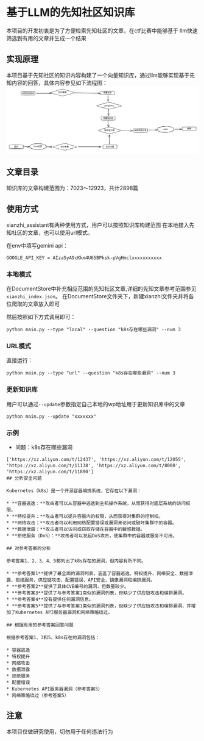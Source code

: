 # 基于LLM的先知社区知识库
本项目的开发初衷是为了方便检索先知社区的文章，在ctf比赛中能够基于
llm快速筛选到有用的文章并生成一个结果
## 实现原理
本项目基于先知社区的知识内容构建了一个向量知识库，通过llm能够实现基于先知内容的回答，具体内容参见如下流程图：
![img.png](img.png)
## 文章目录
知识库的文章构建范围为：7023～12923，共计2898篇
## 使用方式
xianzhi_assistant有两种使用方式，用户可以按照知识库构建范围
在本地接入先知社区的文章，也可以使用url模式。


在env中填写gemini api：
```
GOOGLE_API_KEY = AIzaSyA9cKkm4U65BPksk-pVgHmclxxxxxxxxxxx
```
### 本地模式
在DocumentStore中补充相应范围的先知社区文章,详细的先知文章参考范围参见`xianzhi_index.json`。
在DocumentStore文件夹下，新建xianzhi文件夹并将各位爬取的文章放入即可

然后按照如下方式调用即可：
```
python main.py --type "local" --question "k8s存在哪些漏洞" --num 3                                              
```
### URL模式
直接运行：
```
python main.py --type "url" --question "k8s存在哪些漏洞" --num 3                                              
```
### 更新知识库
用户可以通过`--update`参数指定自己本地的wp地址用于更新知识库中的文章
```
python main.py --update "xxxxxxx"                                              

```
### 示例
- 问题：k8s存在哪些漏洞
```
['https://xz.aliyun.com/t/12437', 'https://xz.aliyun.com/t/12055', 'https://xz.aliyun.com/t/11138', 'https://xz.aliyun.com/t/8000', 'https://xz.aliyun.com/t/11890']
## 分析安全问题

Kubernetes（k8s）是一个开源容器编排系统，它存在以下漏洞：

* **容器逃逸：**攻击者可以从容器中逃逸到主机操作系统，从而获得对底层系统的访问权限。
* **特权提升：**攻击者可以提升容器内的权限，从而获得对集群的控制权。
* **网络攻击：**攻击者可以利用网络配置错误或漏洞来访问或破坏集群中的容器。
* **数据泄露：**攻击者可以访问或窃取存储在容器中的敏感数据。
* **拒绝服务（DoS）：**攻击者可以发起DoS攻击，使集群中的容器或服务不可用。

## 对参考答案的分析

参考答案1、2、3、4、5都列出了k8s存在的漏洞，但内容有所不同。

* **参考答案1**提供了最全面的漏洞列表，涵盖了容器逃逸、特权提升、网络安全、数据泄露、拒绝服务、供应链攻击、配置错误、API安全、镜像漏洞和编排漏洞。
* **参考答案2**提供了具体CVE编号的漏洞，但数量较少。
* **参考答案3**提供了与参考答案1类似的漏洞列表，但缺少了供应链攻击和编排漏洞。
* **参考答案4**没有提供任何漏洞信息。
* **参考答案5**提供了与参考答案1类似的漏洞列表，但缺少了供应链攻击和编排漏洞，并增加了Kubernetes API服务器漏洞和网络策略绕过。

## 根据有用的参考答案回答问题

根据参考答案1、3和5，k8s存在的漏洞包括：

* 容器逃逸
* 特权提升
* 网络攻击
* 数据泄露
* 拒绝服务
* 配置错误
* Kubernetes API服务器漏洞（参考答案5）
* 网络策略绕过（参考答案5）
```
## 注意
本项目仅做研究使用，切勿用于任何违法行为
